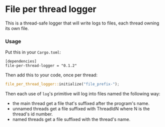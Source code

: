 # File per thread logger

This is a thread-safe logger that will write logs to files, each thread owning
its own file.

### Usage

Put this in your `Cargo.toml`:

```
[dependencies]
file-per-thread-logger = "0.1.2"
```

Then add this to your code, once per thread:

```rust
file_per_thread_logger::initialize("file_prefix-");
```

Then each use of `log`'s primitive will log into files named the following way:
- the main thread get a file that's suffixed after the program's name.
- unnamed threads get a file suffixed with ThreadIdN where N is the thread's id
  number.
- named threads get a file suffixed with the thread's name.
